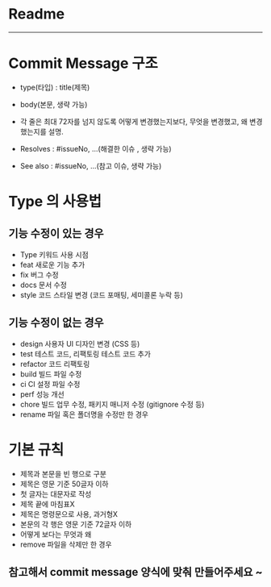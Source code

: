 # Readme
---
# Commit Message 구조
- type(타입) : title(제목)

- body(본문, 생략 가능)

- 각 줄은 최대 72자를 넘지 않도록 어떻게 변경했는지보다, 무엇을 변경했고, 왜 변경했는지를 설명.

- Resolves : #issueNo, ...(해결한 이슈 , 생략 가능)

- See also : #issueNo, ...(참고 이슈, 생략 가능)


# Type 의 사용법

## 기능 수정이 있는 경우 

- Type 키워드	사용 시점
- feat	새로운 기능 추가
- fix	버그 수정
- docs	문서 수정
- style	코드 스타일 변경 (코드 포매팅, 세미콜론 누락 등)

## 기능 수정이 없는 경우

- design	사용자 UI 디자인 변경 (CSS 등)
- test	테스트 코드, 리팩토링 테스트 코드 추가
- refactor	코드 리팩토링
- build	빌드 파일 수정
- ci	CI 설정 파일 수정
- perf	성능 개선
- chore	빌드 업무 수정, 패키지 매니저 수정 (gitignore 수정 등)
- rename	파일 혹은 폴더명을 수정만 한 경우

# 기본 규칙
 
- 제목과 본문을 빈 행으로 구분
- 제목은 영문 기준 50글자 이하
- 첫 글자는 대문자로 작성
- 제목 끝에 마침표X
- 제목은 명령문으로 사용, 과거형X
- 본문의 각 행은 영문 기준 72글자 이하
- 어떻게 보다는 무엇과 왜
- remove	파일을 삭제만 한 경우

## 참고해서 commit message 양식에 맞춰 만들어주세요 ~
